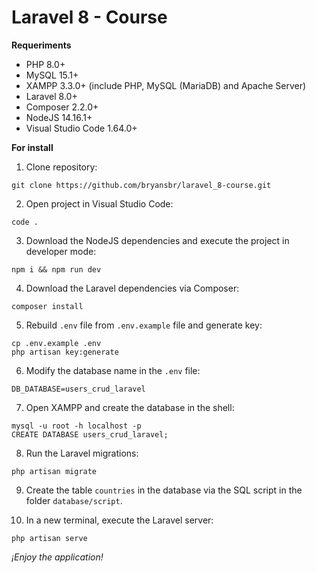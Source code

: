 # Laravel 8 - Course
**Requeriments**
- PHP 8.0+
- MySQL 15.1+
- XAMPP 3.3.0+ (include PHP, MySQL (MariaDB) and Apache Server)
- Laravel 8.0+
- Composer 2.2.0+
- NodeJS 14.16.1+
- Visual Studio Code 1.64.0+

**For install**
1. Clone repository:
```
git clone https://github.com/bryansbr/laravel_8-course.git
```
2. Open project in Visual Studio Code:
```
code .
```
3. Download the NodeJS dependencies and execute the project in developer mode:
```
npm i && npm run dev
```
4. Download the Laravel dependencies via Composer:
```
composer install
```
5. Rebuild `.env` file from `.env.example` file and generate key:
```
cp .env.example .env
php artisan key:generate
```
6. Modify the database name in the `.env` file:
```
DB_DATABASE=users_crud_laravel
```
7. Open XAMPP and create the database in the shell:
```
mysql -u root -h localhost -p
CREATE DATABASE users_crud_laravel;
```
8. Run the Laravel migrations:
```
php artisan migrate
```
9. Create the table `countries` in the database via the SQL script in the folder `database/script`.

10. In a new terminal, execute the Laravel server:
```
php artisan serve
```
_¡Enjoy the application!_
